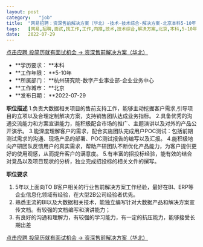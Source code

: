 ```yaml
---
layout:	post
category:	"job"
title:	"网易招聘：资深售前解决方案（华北）-技术-技术综合-解决方案-北京本科5-10年"
tags:	[网易,招聘,面试,找工作,工作,内推,技术,技术综合,解决方案,北京,本科,5-10年]
date:	2022-07-29
---
```


[点击应聘 投简历就有面试机会 -> 资深售前解决方案（华北）](http://mobile.bole.netease.com/bole/boleDetail?id=40119&employeeId=346f03c3cda5f04c&key=all)



- **学历要求： **本科
- **工作年限： **5-10年
- **所属部门： **杭州研究院-数字产业事业部-企业业务中心
- **工作城市： **北京
- **发布日期： **2022-07-29



**职位描述**
1.负责大数据相关项目的售前支持工作，能够主动挖掘客户需求,引导项目的立项以及合理定制解决方案，支持销售团队达成业务指标。
2.具备优秀的沟通交流能力和方案宣讲能力，能积极配合市场的推广、主题演讲以及对外的产品公开演示。
3.能深度理解客户的需求，配合实施团队完成用户POC测试：包括前期测试需求的沟通、现场产品的部署、POC测试报告的编写以及汇报。
4.能积极地向产研团队反馈用户的真实需求，帮助产研团队不断优化产品能力，为客户提供更好的使用观感，从而提升客户的满意度。
5.有丰富的招投标经验，能有效的结合对竞品以及项目现状的分析，独立完成招投标的相关文件的撰写。



**职位要求**
1. 5年以上面向TO B客户相关的行业售前解决方案工作经验，最好在BI、ERP等企业信息化领域有经验，在大型2B公司经验者优先。  
2. 熟悉主流的BI以及大数据相关技术，能独立编写针对大数据产品和解决方案宣传文档。有较强的文档编写和演讲能力；
3. 有良好的沟通和理解力，有较强的学习能力，有一定的抗压能力，能够接受长期出差



[点击应聘 投简历就有面试机会 -> 资深售前解决方案（华北）](http://mobile.bole.netease.com/bole/boleDetail?id=40119&employeeId=346f03c3cda5f04c&key=all)